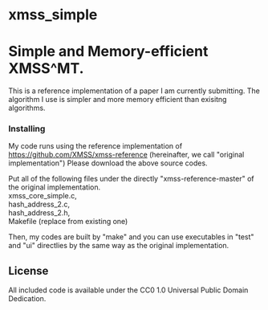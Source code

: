 # xmss_simple
# Simple and Memory-efficient XMSS^MT.

This is a reference implementation of a paper I am currently submitting. The algorithm I use is simpler and more memory efficient than exisitng algorithms.

### Installing

My code runs using the reference implementation of
https://github.com/XMSS/xmss-reference
(hereinafter, we call "original implementation")
Please download the above source codes.

Put all of the following files under the directly "xmss-reference-master" of the original implementation.\
 xmss_core_simple.c,\
 hash_address_2.c,\
 hash_address_2.h,\
 Makefile (replace from existing one)
  
Then, my codes are built by "make" and you can use executables in "test" and "ui" directlies by the same way as the original implementation.

## License

All included code is available under the CC0 1.0 Universal Public Domain Dedication.
